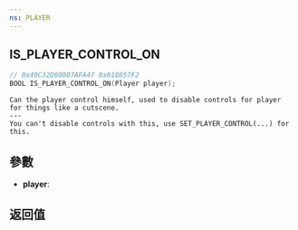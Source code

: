 ```yaml
---
ns: PLAYER
---
```

## IS_PLAYER_CONTROL_ON

```c
// 0x49C32D60007AFA47 0x618857F2
BOOL IS_PLAYER_CONTROL_ON(Player player);
```

```
Can the player control himself, used to disable controls for player for things like a cutscene.  
---  
You can't disable controls with this, use SET_PLAYER_CONTROL(...) for this.  
```

## 參數
* **player**: 

## 返回值
